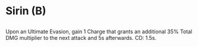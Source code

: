 # Sirin (B)

## 

Upon an Ultimate Evasion, gain 1 Charge that grants an additional 35% Total DMG multiplier to the next attack and 5s afterwards. CD: 1.5s.
